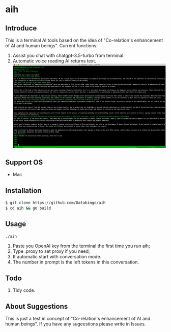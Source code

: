 # aih

## Introduce
This is a terminal AI tools based on the idea of "Co-relation's enhancement of AI and human beings". 
Current functions:
1. Assist you chat with chatgpt-3.5-turbo from terminal.
2. Automatic voice reading AI returns text. 
![screenshot](aih.png)

## Support OS
- Mac

## Installation
```bash
$ git clone https://github.com/Databingo/aih
$ cd aih && go build 
```

## Usage
```bash
./aih
```
1. Paste you OpenAI key from the terminal the first time you run aih;
2. Type .proxy to set proxy if you need;
3. It automatic start with conversation mode.
4. The number in prompt is the left tokens in this conversation.

## Todo
1. Tidy code.

## About Suggestions
This is just a test in concept of "Co-relation's enhancement of AI and human beings". 
If you have any sugeestions please write in Issues.



